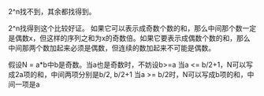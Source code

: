 2^n找不到，其余都找得到。

2^n找得到这个比较好证。
如果它可以表示成奇数个数的和，那么中间那个数一定是偶数x，但这样的序列之和为x的奇数倍。如果它要表示成偶数个数的和，那么中间那两个数加起来必须是偶数，但连续的数加起来不可能是偶数。

假设N = a*b中b是奇数。当a也是奇数时，不妨设b>=a
当a <= b/2+1，N可以写成2a项的和，中间两项分别是b/2, b/2+1
当a >= b/2时，N可以写成b项的和，中间一项是a


